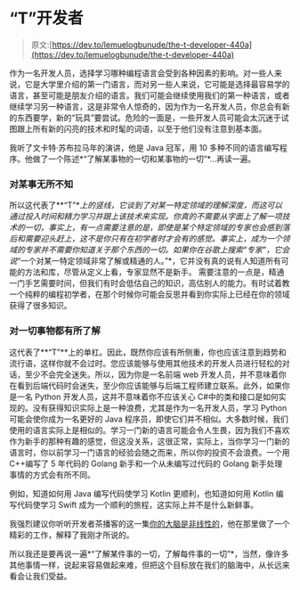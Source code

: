 # “T”开发者

> 原文:[https://dev.to/lemuelogbunude/the-t-developer-440a](https://dev.to/lemuelogbunude/the-t-developer-440a)

作为一名开发人员，选择学习哪种编程语言会受到各种因素的影响。对一些人来说，它是大学里介绍的第一门语言，而对另一些人来说，它可能是选择最容易学的语言，甚至可能是朋友介绍的语言。我们可能会继续使用我们的第一种语言，或者继续学习另一种语言，这是非常令人惊奇的，因为作为一名开发人员，你总会有新的东西要学，新的“玩具”要尝试。危险的一面是，一些开发人员可能会太沉迷于试图跟上所有新的闪亮的技术和时髦的词语，以至于他们没有注意到基本面。

我听了文卡特·苏布拉马年的演讲，他是 Java 冠军，用 10 多种不同的语言编写程序。他做了一个陈述*“了解某事物的一切和某事物的一切”*...再读一遍。

### 对某事无所不知

所以这代表了**“T”**上的竖线，它谈到了对某一特定领域的理解深度，而这可以通过投入时间和精力学习并跟上该技术来实现。你真的不需要从字面上了解一项技术的一切，事实上，有一点需要注意的是，即使是某个特定领域的专家也会感到落后和需要迎头赶上，这不是你只有在初学者时才会有的感觉。事实上，成为一个领域的专家并不需要你知道关于那个东西的一切。如果你在谷歌上搜索“专家”，它会说*“一个对某一特定领域非常了解或精通的人。”*，它并没有真的说有人知道所有可能的方法和库，尽管从定义上看，专家显然不是新手。
需要注意的一点是，精通一门手艺需要时间，但我们有时会低估自己的知识，高估别人的能力。有时试着教一个纯粹的编程初学者，在那个时候你可能会反思并看到你实际上已经在你的领域获得了很多知识。

### 对一切事物都有所了解

这代表了**“T”**上的单杠。因此，既然你应该有所侧重，你也应该注意到趋势和流行语，这样你就不会过时。您应该能够与使用其他技术的开发人员进行轻松的对话，至少不会完全迷失。所以，因为你是一名前端 web 开发人员，并不意味着你在看到后端代码时会迷失，至少你应该能够与后端工程师建立联系。此外，如果你是一名 Python 开发人员，这并不意味着你不应该关心 C#中的类和接口是如何实现的。没有获得知识实际上是一种浪费，尤其是作为一名开发人员，学习 Python 可能会使你成为一名更好的 Java 程序员，即使它们并不相似。大多数时候，我们使用的语言实际上是相似的。学习一门新的语言可能会令人生畏，因为我们不喜欢作为新手的那种有趣的感觉，但这没关系，这很正常，实际上，当你学习一门新的语言时，你以前学习一门语言的经验会随之而来，所以你的投资不会浪费。一个用 C++编写了 5 年代码的 Golang 新手和一个从未编写过代码的 Golang 新手处理事情的方式会有所不同。

例如，知道如何用 Java 编写代码使学习 Kotlin 更顺利，也知道如何用 Kotlin 编写代码使学习 Swift 成为一个顺利的旅程，这实际上并不是什么新鲜事。

我强烈建议你听听开发者茶播客的这一集[你的大脑是非线性的](https://developertea.simplecast.fm/604fd80d)，他在那里做了一个精彩的工作，解释了我刚才所说的。

所以我还是要再说一遍*“了解某件事的一切，了解每件事的一切”*，当然，像许多其他事情一样，说起来容易做起来难，但把这个目标放在我们的脑海中，从长远来看会让我们受益。